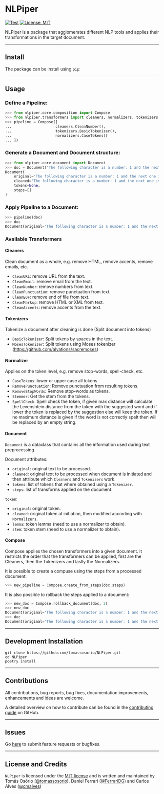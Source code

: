 # NLPiper

[![Test](https://github.com/tomassosorio/NLPiper/actions/workflows/test.yml/badge.svg)](https://github.com/tomassosorio/NLPiper/actions/workflows/test.yml)
[![License: MIT](https://img.shields.io/badge/License-MIT-yellow.svg)](https://opensource.org/licenses/MIT)

NLPiper is a package that agglomerates different NLP tools and applies their transformations in the target document.

---
## Install

The package can be install using `pip`:

---

## Usage

### Define a Pipeline:

```python
>>> from nlpiper.core.composition import Compose
>>> from nlpiper.transformers import cleaners, normalizers, tokenizers
>>> pipeline = Compose([
...                    cleaners.CleanNumber(),
...                    tokenizers.BasicTokenizer(),
...                    normalizers.CaseTokens()
... ])
```

### Generate a Document and Document structure:
```python
>>> from nlpiper.core.document import Document
>>> doc = Document("The following character is a number: 1 and the next one is not a.")
Document(
    original='The following character is a number: 1 and the next one is not a.', 
    cleaned='The following character is a number: 1 and the next one is not a.', 
    tokens=None, 
    steps=[]
)
```

### Apply Pipeline to a Document:
```python
>>> pipeline(doc)
>>> doc
Document(original='The following character is a number: 1 and the next one is not a.', cleaned='The following character is a number:  and the next one is not a.', tokens=[Token(original='The', cleaned='the', lemma=None, stem=None), Token(original='following', cleaned='following', lemma=None, stem=None), Token(original='character', cleaned='character', lemma=None, stem=None), Token(original='is', cleaned='is', lemma=None, stem=None), Token(original='a', cleaned='a', lemma=None, stem=None), Token(original='number:', cleaned='number:', lemma=None, stem=None), Token(original='and', cleaned='and', lemma=None, stem=None), Token(original='the', cleaned='the', lemma=None, stem=None), Token(original='next', cleaned='next', lemma=None, stem=None), Token(original='one', cleaned='one', lemma=None, stem=None), Token(original='is', cleaned='is', lemma=None, stem=None), Token(original='not', cleaned='not', lemma=None, stem=None), Token(original='a.', cleaned='a.', lemma=None, stem=None)], steps=['CleanNumber()', 'BasicTokenizer()', "CaseTokens(mode='lower')"])
```

### Available Transformers
#### Cleaners
Clean document as a whole, e.g. remove HTML, remove accents, remove emails, etc.

- `CleanURL`: remove URL from the text.
- `CleanEmail`: remove email from the text.
- `CleanNumber`: remove numbers from text.
- `CleanPunctuation`: remove punctuation from text.
- `CleanEOF`: remove end of file from text.
- `CleanMarkup`: remove HTML or XML from text.
- `CleanAccents`: remove accents from the text.

#### Tokenizers
Tokenize a document after cleaning is done (Split document into tokens)

- `BasicTokenizer`: Split tokens by spaces in the text.
- `MosesTokenizer`: Split tokens using Moses tokenizer (https://github.com/alvations/sacremoses)

#### Normalizer
Applies on the token level, e.g. remove stop-words, spell-check, etc.

- `CaseTokens`: lower or upper case all tokens.
- `RemovePunctuation`: Remove punctuation from resulting tokens.
- `RemoveStopWords`: Remove stop-words as tokens.
- `Stemmer`: Get the stem from the tokens.
- `SpellCheck`: Spell check the token, if given max distance will calculate the Levenshtein distance from the token with
the suggested word and if lower the token is replaced by the suggestion else will keep the token. If no maximum distance is given if the
word is not correctly spelt then will be replaced by an empty string.

#### Document
`Document` is a dataclass that contains all the information used during text preprocessing.

Document attributes:
- `original`: original text to be processed.
- `cleaned`: original text to be processed when document is initiated and then attribute which `Cleaners` and `Tokenizers` work.
- `tokens`: list of tokens that where obtained using a `Tokenizer`.
- `steps`: list of transforms applied on the document.

`token`:
- `original`: original token.
- `cleaned`: original token at initiation, then modified according with `Normalizers`.
- `lemma`: token lemma (need to use a normalizer to obtain).
- `stem`: token stem (need to use a normalizer to obtain).

#### Compose
Compose applies the chosen transformers into a given document.
It restricts the order that the transformers can be applied, first are the Cleaners, then the Tokenizers and lastly
the Normalizers.

It is possible to create a compuse using the steps from a processed document:
```python
>>> new_pipeline = Compose.create_from_steps(doc.steps)
```
It is also possible to rollback the steps applied to a document:
```python
>>> new_doc = Compose.rollback_document(doc, 2)
>>> new_doc
Document(original='The following character is a number: 1 and the next one is not a.', cleaned='The following character is a number:  and the next one is not a.', tokens=None, steps=['CleanNumber()'])
>>> doc
Document(original='The following character is a number: 1 and the next one is not a.', cleaned='The following character is a number:  and the next one is not a.', tokens=[Token(original='The', cleaned='the', lemma=None, stem=None), Token(original='following', cleaned='following', lemma=None, stem=None), Token(original='character', cleaned='character', lemma=None, stem=None), Token(original='is', cleaned='is', lemma=None, stem=None), Token(original='a', cleaned='a', lemma=None, stem=None), Token(original='number:', cleaned='number:', lemma=None, stem=None), Token(original='and', cleaned='and', lemma=None, stem=None), Token(original='the', cleaned='the', lemma=None, stem=None), Token(original='next', cleaned='next', lemma=None, stem=None), Token(original='one', cleaned='one', lemma=None, stem=None), Token(original='is', cleaned='is', lemma=None, stem=None), Token(original='not', cleaned='not', lemma=None, stem=None), Token(original='a.', cleaned='a.', lemma=None, stem=None)], steps=['CleanNumber()', 'BasicTokenizer()', "CaseTokens(mode='lower')"])
```

---

## Development Installation

```
git clone https://github.com/tomassosorio/NLPiper.git
cd NLPiper
poetry install
```

---

## Contributions

All contributions, bug reports, bug fixes, documentation improvements,
enhancements and ideas are welcome.

A detailed overview on how to contribute can be found in the
[contributing guide](CONTRIBUTING.md)
on GitHub.

---

## Issues

Go [here](https://github.com/tomassosorio/NLPiper/issues) to submit feature
requests or bugfixes.

---

## License and Credits

`NLPiper` is licensed under the [MIT license](LICENSE) and is written and
maintained by Tomás Osório ([@tomassosorio](https://github.com/tomassosorio)), Daniel Ferrari ([@FerrariDG](https://github.com/FerrariDG)) and Carlos Alves ([@cmalves](https://github.com/cmalves))
